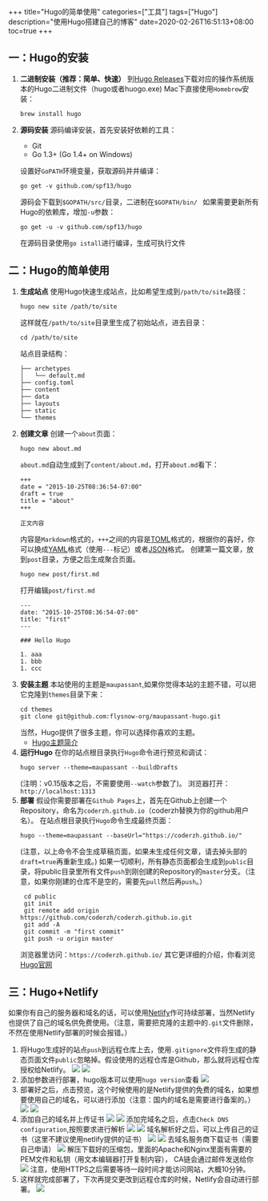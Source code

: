+++
title="Hugo的简单使用"
categories=["工具"]
tags=["Hugo"]
description="使用Hugo搭建自己的博客"
date=2020-02-26T16:51:13+08:00
toc=true
+++

## 一：Hugo的安装
1. **二进制安装（推荐：简单、快速）**
到[Hugo Releases](https://github.com/gohugoio/hugo/releases)下载对应的操作系统版本的Hugo二进制文件（hugo或者huogo.exe)
Mac下直接使用`Homebrew`安装：
    ```shell script
    brew install hugo
    ```
2. **源码安装**
源码编译安装，首先安装好依赖的工具：
    + Git
    + Go 1.3+ (Go 1.4+ on Windows)

    设置好`GoPATH`环境变量，获取源码并并编译：
    ```shell script
    go get -v github.com/spf13/hugo
    ```
    源码会下载到`$GOPATH/src/`目录，二进制在`$GOPATH/bin/
    `
    如果需要更新所有Hugo的依赖库，增加`-u`参数：
    ```shell script
    go get -u -v github.com/spf13/hugo
    ```
    在源码目录使用`go istall`进行编译，生成可执行文件

## 二：Hugo的简单使用
1. **生成站点**
使用Hugo快速生成站点，比如希望生成到`/path/to/site`路径：
    ```shell script
    hugo new site /path/to/site
    ```
    这样就在`/path/to/site`目录里生成了初始站点，进去目录：
    ```shell script
    cd /path/to/site
    ```
    站点目录结构：
    ```shell script
    ├── archetypes
    │   └── default.md
    ├── config.toml
    ├── content
    ├── data
    ├── layouts
    ├── static
    └── themes
    ```
2. **创建文章**
创建一个`about`页面：
    ```shell script
    hugo new about.md
    ```
    `about.md`自动生成到了`content/about.md`，打开`about.md`看下：
    ```shell script
    +++
    date = "2015-10-25T08:36:54-07:00"
    draft = true
    title = "about"
    +++

    正文内容
    ```
    内容是`Markdown`格式的，`+++`之间的内容是[TOML](https://github.com/toml-lang/toml)格式的，根据你的喜好，你可以换成[YAML](https://yaml.org/)格式（使用`---`标记）或者[JSON](https://www.json.org/json-en.html)格式。
    创建第一篇文章，放到`post`目录，方便之后生成聚合页面。
    ```shell script
    hugo new post/first.md
    ```
    打开编辑`post/first.md`
    ```shell script
    ---
    date: "2015-10-25T08:36:54-07:00"
    title: "first"
    ---

    ### Hello Hugo

    1. aaa
    1. bbb
    1. ccc
    ```
3. **安装主题**
本站使用的主题是`maupassant`,如果你觉得本站的主题不错，可以把它克隆到`themes`目录下来：
    ```shell script
    cd themes
    git clone git@github.com:flysnow-org/maupassant-hugo.git
    ```
    当然，Hugo提供了很多主题，你可以选择你喜欢的主题。
    + [Hugo主题简介](https://3mile.github.io/archives/201/)
4. **运行Hugo**
在你的站点根目录执行`Hugo`命令进行预览和调试：
    ```shell script
    hugo server --theme=maupassant --buildDrafts
    ```
    (注明：v0.15版本之后，不需要使用`--watch`参数了)。
    浏览器打开：`http://localhost:1313`
5. **部署**
假设你需要部署在`Github Pages`上，首先在Github上创建一个Repository，命名为`coderzh.github.io`（coderzh替换为你的github用户名）。
在站点根目录执行`Hugo`命令生成最终页面：
    ```shell script
    hugo --theme=maupassant --baseUrl="https://coderzh.github.io/"
    ```
    (注意，以上命令不会生成草稿页面，如果未生成任何文章，请去掉头部的`draft=true`再重新生成。)
    如果一切顺利，所有静态页面都会生成到`public`目录，将public目录里所有文件`push`到刚创建的Repository的`master`分支。（注意，如果你刚建的仓库不是空的，需要先`pull`然后再`push`。）
    ```shell script
     cd public
     git init
     git remote add origin https://github.com/coderzh/coderzh.github.io.git
     git add -A
     git commit -m "first commit"
     git push -u origin master
    ```
    浏览器里访问：`https://coderzh.github.io/`
    其它更详细的介绍，你看浏览[Hugo官网](https://gohugo.net/)

## 三：Hugo+Netlify
如果你有自己的服务器和域名的话，可以使用[Netlify](https://app.netlify.com/)作可持续部署，当然Netlify也提供了自己的域名供免费使用。（注意，需要把克隆的主题中的`.git`文件删除，不然在使用Netlify部署的时候会报错。）

1. 将Hugo生成好的站点`push`到远程仓库上去，使用`.gitignore`文件将生成的静态页面文件`public`忽略掉。假设使用的远程仓库是Github，那么就将远程仓库授权给Netlify。
![](https://pic.downk.cc/item/5e567d2f6127cc0713dc236f.png)
![](https://pic.downk.cc/item/5e567def6127cc0713dc4887.png)
2. 添加参数进行部署，hugo版本可以使用`hugo version`查看
![](https://pic.downk.cc/item/5e60cc7998271cb2b8a37e94.png)
3. 部署好之后，点击预览，这个时候使用的是Netlify提供的免费的域名，如果想要使用自己的域名，可以进行添加（注意：国内的域名是需要进行备案的。）
![](https://pic.downk.cc/item/5e568a526127cc0713de177b.png)
![](https://pic.downk.cc/item/5e568b1e6127cc0713de3321.png)
4. 添加自己的域名并上传证书
![](https://pic.downk.cc/item/5e60ce7f98271cb2b8a51357.png)
![](https://pic.downk.cc/item/5e60d03d98271cb2b8a624c7.png)
添加完域名之后，点击`Check DNS configuration`,按照要求进行解析
![](https://pic.downk.cc/item/5e60d0f998271cb2b8a6c3f3.png)
![](https://pic.downk.cc/item/5e60d17198271cb2b8a7478b.png)
域名解析好之后，可以上传自己的证书（这里不建议使用netlify提供的证书）
![](https://pic.downk.cc/item/5e60d1fd98271cb2b8a7ab00.png)
![](https://pic.downk.cc/item/5e60d3d598271cb2b8a915fb.png)
去域名服务商下载证书（需要自己申请）
![](https://pic.downk.cc/item/5e60d2a498271cb2b8a8213f.png)
解压下载好的压缩包，里面的Apache和Nginx里面有需要的PEM文件和私钥（用文本编辑器打开复制内容），
CA链会通过邮件发送给你
![](https://pic.downk.cc/item/5e60d34f98271cb2b8a89787.png)
注意，使用HTTPS之后需要等待一段时间才能访问网站，大概10分钟。
5. 这样就完成部署了，下次再提交更改到远程仓库的时候，Netlify会自动进行部署。
![](https://pic.downk.cc/item/5e568d9e6127cc0713de7ec2.png)